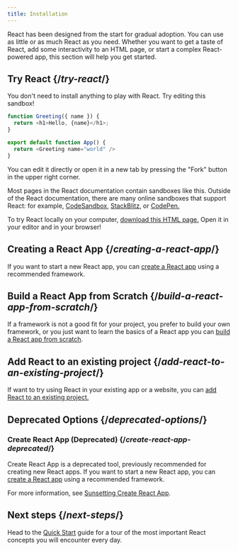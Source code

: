 ```yaml
---
title: Installation
---
```


<Intro>

React has been designed from the start for gradual adoption. You can use as little or as much React as you need. Whether you want to get a taste of React, add some interactivity to an HTML page, or start a complex React-powered app, this section will help you get started.

</Intro>

## Try React {/*try-react*/}

You don't need to install anything to play with React. Try editing this sandbox!

<Sandpack>

```js
function Greeting({ name }) {
  return <h1>Hello, {name}</h1>;
}

export default function App() {
  return <Greeting name="world" />
}
```

</Sandpack>

You can edit it directly or open it in a new tab by pressing the "Fork" button in the upper right corner.

Most pages in the React documentation contain sandboxes like this. Outside of the React documentation, there are many online sandboxes that support React: for example, [CodeSandbox](https://codesandbox.io/s/new), [StackBlitz](https://stackblitz.com/fork/react), or [CodePen.](https://codepen.io/pen?template=QWYVwWN)

To try React locally on your computer, [download this HTML page.](https://gist.githubusercontent.com/gaearon/0275b1e1518599bbeafcde4722e79ed1/raw/db72dcbf3384ee1708c4a07d3be79860db04bff0/example.html) Open it in your editor and in your browser!

## Creating a React App {/*creating-a-react-app*/}

If you want to start a new React app, you can [create a React app](/learn/creating-a-react-app) using a recommended framework.

## Build a React App from Scratch {/*build-a-react-app-from-scratch*/}

If a framework is not a good fit for your project, you prefer to build your own framework, or you just want to learn the basics of a React app you can [build a React app from scratch](/learn/build-a-react-app-from-scratch).

## Add React to an existing project {/*add-react-to-an-existing-project*/}

If want to try using React in your existing app or a website, you can [add React to an existing project.](/learn/add-react-to-an-existing-project)

## Deprecated Options {/*deprecated-options*/}

### Create React App (Deprecated) {/*create-react-app-deprecated*/}

Create React App is a deprecated tool, previously recommended for creating new React apps. If you want to start a new React app, you can [create a React app](/learn/creating-a-react-app) using a recommended framework. 

For more information, see [Sunsetting Create React App](/blog/2025/02/14/sunsetting-create-react-app).

## Next steps {/*next-steps*/}

Head to the [Quick Start](/learn) guide for a tour of the most important React concepts you will encounter every day.

